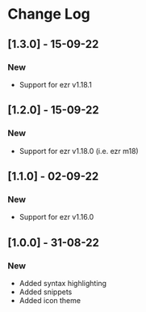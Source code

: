 # Change Log

## [1.3.0] - 15-09-22
### New
- Support for ezr v1.18.1

## [1.2.0] - 15-09-22
### New
- Support for ezr v1.18.0 (i.e. ezr m18)

## [1.1.0] - 02-09-22
### New
- Support for ezr v1.16.0

## [1.0.0] - 31-08-22
### New
- Added syntax highlighting
- Added snippets
- Added icon theme
